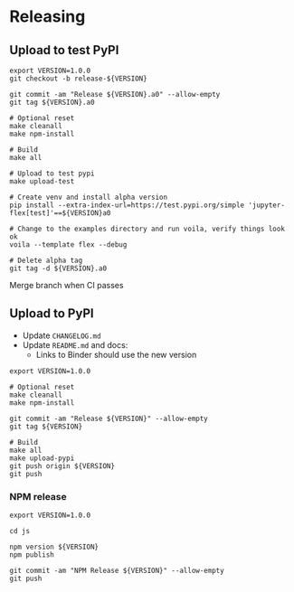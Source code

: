 # Releasing

## Upload to test PyPI

```shell
export VERSION=1.0.0
git checkout -b release-${VERSION}

git commit -am "Release ${VERSION}.a0" --allow-empty
git tag ${VERSION}.a0

# Optional reset
make cleanall
make npm-install

# Build
make all

# Upload to test pypi
make upload-test

# Create venv and install alpha version
pip install --extra-index-url=https://test.pypi.org/simple 'jupyter-flex[test]'==${VERSION}a0

# Change to the examples directory and run voila, verify things look ok
voila --template flex --debug

# Delete alpha tag
git tag -d ${VERSION}.a0
```

Merge branch when CI passes

## Upload to PyPI

- Update `CHANGELOG.md`
- Update `README.md` and docs:
    - Links to Binder should use the new version

```shell
export VERSION=1.0.0

# Optional reset
make cleanall
make npm-install

git commit -am "Release ${VERSION}" --allow-empty
git tag ${VERSION}

# Build
make all
make upload-pypi
git push origin ${VERSION}
git push
```

### NPM release

```shell
export VERSION=1.0.0

cd js

npm version ${VERSION}
npm publish

git commit -am "NPM Release ${VERSION}" --allow-empty
git push
```
